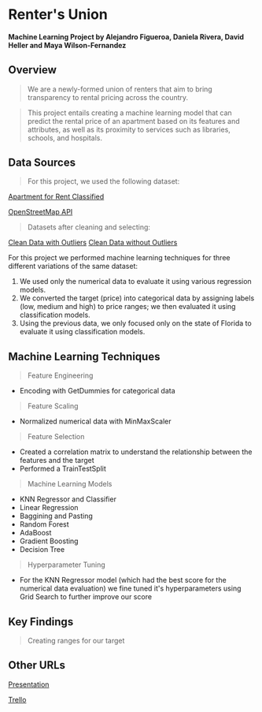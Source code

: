 # Renter's Union
#### Machine Learning Project by Alejandro Figueroa, Daniela Rivera, David Heller and Maya Wilson-Fernandez

## Overview
> We are a newly-formed union of renters that aim to bring transparency to rental pricing across the country. 

> This project entails creating a machine learning model that can predict the rental price of an apartment based on its features and attributes, as well as its proximity to services such as libraries, schools, and hospitals.

## Data Sources

> For this project, we used the following dataset:

[Apartment for Rent Classified](https://archive.ics.uci.edu/dataset/555/apartment+for+rent+classified)

[OpenStreetMap API](https://www.openstreetmap.org/#map=9/18.2235/-66.5927)

> Datasets after cleaning and selecting:

[Clean Data with Outliers](apartment_data.csv)
[Clean Data without Outliers](filtered_apartment_data.csv)

For this project we performed machine learning techniques for three different variations of the same dataset:

1. We used only the numerical data to evaluate it using various regression models.
2. We converted the target (price) into categorical data by assigning labels (low, medium and high) to price ranges; we then evaluated it using classification models.
3. Using the previous data, we only focused only on the state of Florida to evaluate it using classification models.

## Machine Learning Techniques

> Feature Engineering
  
  - Encoding with GetDummies for categorical data

> Feature Scaling

  - Normalized numerical data with MinMaxScaler

> Feature Selection

  - Created a correlation matrix to understand the relationship between the features and the target
  - Performed a TrainTestSplit 

> Machine Learning Models 

  - KNN Regressor and Classifier
  - Linear Regression
  - Baggining and Pasting
  - Random Forest
  - AdaBoost
  - Gradient Boosting
  - Decision Tree

> Hyperparameter Tuning

  - For the KNN Regressor model (which had the best score for the numerical data evaluation) we fine tuned it's hyperparameters using Grid Search to further improve our score

## Key Findings

> Creating ranges for our target 

## Other URLs

[Presentation](https://docs.google.com/presentation/d/1_RpFE-3Vs1cLMoL0Wl2Is1rFOyco95_v2BUSNBoUGUo/edit#slide=id.g292a9bb486b_1_114)

[Trello](https://trello.com/b/6oKWCRzJ/machine-learning-project)

